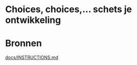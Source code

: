 # Choices, choices,... schets je ontwikkeling


# Bronnen
[docs/INSTRUCTIONS.md](docs/INSTRUCTIONS.md)

